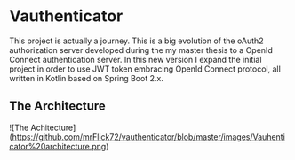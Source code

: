 # Vauthenticator

This project is actually a journey. This is a big evolution of the oAuth2 authorization server 
developed during the my master thesis to a OpenId Connect authentication server.
In this new version I expand the initial project in order to use JWT token embracing OpenId Connect protocol,
all written in Kotlin based on Spring Boot 2.x. 

## The Architecture

![The Achitecture] (https://github.com/mrFlick72/vauthenticator/blob/master/images/Vauhenticator%20architecture.png)